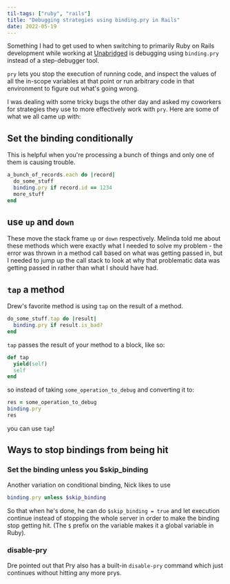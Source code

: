 ```yaml
---
til-tags: ["ruby", "rails"]
title: "Debugging strategies using binding.pry in Rails"
date: 2022-05-19
---
```


Something I had to get used to when switching to primarily Ruby on Rails development while working at [Unabridged](https://unabridgedsoftware.com) is debugging using `binding.pry` instead of a step-debugger tool. 

`pry` lets you stop the execution of running code, and inspect the values of all the in-scope variables at that point or run arbitrary code in that environment to figure out what's going wrong.

I was dealing with some tricky bugs the other day and asked my coworkers for strategies they use to more effectively work with `pry`. Here are some of what we all came up with: 

## Set the binding conditionally

This is helpful when you're processing a bunch of things and only one of them is causing trouble. 

```ruby
a_bunch_of_records.each do |record|
  do_some_stuff
  binding.pry if record.id == 1234
  more_stuff
end
```

## use `up` and `down`

These move the stack frame `up` or `down` respectively. Melinda told me about these methods which were exactly what I needed to solve my problem - the error was thrown in a method call based on what was getting passed in, but I needed to jump up the call stack to look at why that problematic data was getting passed in rather than what I should have had.

## `tap` a method

Drew's favorite method is using `tap` on the result of a method. 

```ruby
do_some_stuff.tap do |result|
  binding.pry if result.is_bad?
end
```

`tap` passes the result of your method to a block, like so: 
```ruby
def tap
  yield(self)
  self
end
```
so instead of taking `some_operation_to_debug` and converting it to: 
```ruby
res = some_operation_to_debug
binding.pry
res
```
you can use `tap`!

## Ways to stop bindings from being hit 

### Set the binding unless you $skip_binding

Another variation on conditional binding, Nick likes to use 
```ruby
binding.pry unless $skip_binding
```

So that when he's done, he can do `$skip_binding = true` and let execution continue instead of stopping the whole server in order to make the binding stop getting hit. (The `$` prefix on the variable makes it a global variable in Ruby).

### disable-pry
Dre pointed out that Pry also has a built-in `disable-pry` command which just continues without hitting any more prys. 

